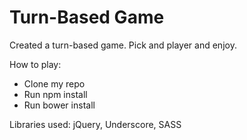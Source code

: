 # Turn-Based Game

Created a turn-based game.  Pick and player and enjoy.

How to play:
* Clone my repo
* Run npm install
* Run bower install

Libraries used: jQuery, Underscore, SASS
